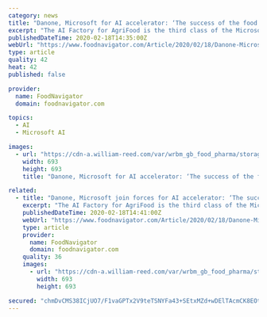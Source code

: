 ```yaml
---
category: news
title: "Danone, Microsoft for AI accelerator: ‘The success of the food revolution will depend on data’"
excerpt: "The AI Factory for AgriFood is the third class of the Microsoft AI factory ... Microsoft will provide personalized support through its technological skills and the services of its Azure platform, as well as its sales network. Inria, the national research institute in digital sciences, France Digitale, FaberNovel, EIT Food and Seventure Partners ..."
publishedDateTime: 2020-02-18T14:35:00Z
webUrl: "https://www.foodnavigator.com/Article/2020/02/18/Danone-Microsoft-for-AI-accelerator-The-success-of-the-food-revolution-will-depend-on-data"
type: article
quality: 42
heat: 42
published: false

provider:
  name: FoodNavigator
  domain: foodnavigator.com

topics:
  - AI
  - Microsoft AI

images:
  - url: "https://cdn-a.william-reed.com/var/wrbm_gb_food_pharma/storage/images/publications/food-beverage-nutrition/foodnavigator.com/article/2020/02/18/danone-microsoft-join-forces-for-ai-accelerator-the-success-of-the-food-revolution-will-depend-on-data/10712441-1-eng-GB/Danone-Microsoft-join-forces-for-AI-accelerator-The-success-of-the-food-revolution-will-depend-on-data.jpg"
    width: 693
    height: 693
    title: "Danone, Microsoft for AI accelerator: ‘The success of the food revolution will depend on data’"

related:
  - title: "Danone, Microsoft join forces for AI accelerator: ‘The success of the food revolution will depend on data’"
    excerpt: "The AI Factory for AgriFood is the third class of the Microsoft AI factory ... Microsoft will provide personalized support through its technological skills and the services of its Azure platform, as well as its sales network. Inria, the national research institute in digital sciences, France Digitale, FaberNovel, EIT Food and Seventure Partners ..."
    publishedDateTime: 2020-02-18T14:41:00Z
    webUrl: "https://www.foodnavigator.com/Article/2020/02/18/Danone-Microsoft-join-forces-for-AI-accelerator-The-success-of-the-food-revolution-will-depend-on-data"
    type: article
    provider:
      name: FoodNavigator
      domain: foodnavigator.com
    quality: 36
    images:
      - url: "https://cdn-a.william-reed.com/var/wrbm_gb_food_pharma/storage/images/publications/food-beverage-nutrition/foodnavigator.com/article/2020/02/18/danone-microsoft-join-forces-for-ai-accelerator-the-success-of-the-food-revolution-will-depend-on-data/10712441-1-eng-GB/Danone-Microsoft-join-forces-for-AI-accelerator-The-success-of-the-food-revolution-will-depend-on-data.jpg"
        width: 693
        height: 693

secured: "chmDvCMS38ICjUO7/F1vaGPTx2V9teTSNYFa43+SEtxMZd+wDElTAcmCK8EOtU1YPw1JqOLTp6Rj268HhalYzQjn5zcZFD6fcgQJOyAgntMYC46b+k6txPjIZltgvmdOo7L2e7UjBqZgs8v2FBzH+XK39NuLbIe3x29BiolcaiN2/WerxkREmz61p5zaUb+NPTw8TZy8kqzwmHdeYRdJsAFQVrsUIxoKxLlommNXG5AI+vJFauN/+ecwIWtIfizJTjBhf9NpY2Gap4K2j3ujW7VI+QgtCUYQUL6sMiKZkV+M6bU8NfIb7kAILaPgTiCvgiozEKmyNHcYDnkUcXgcLzXXfD0GyNXVlcaWTPEbD8nT8FD+o9i4ve3VRdV2B6wakT3cq8DUji1UYU4A0KvF+zJ7wvvevzma2KcFhDskO/xsPRKLV8f9bBzlH5l4Q/rnhn/c0Fy6A492GUU+N+MkK/JbjO8iJ9RNDqsaJ5gcAKY=;1vELjQlW0ZWEL4jBBspwMQ=="
---
```


